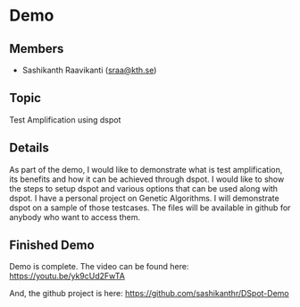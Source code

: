 # Demo

## Members

- Sashikanth Raavikanti (sraa@kth.se)

## Topic

Test Amplification using dspot

## Details

As part of the demo, I would like to demonstrate what is test amplification, its benefits and how it can be achieved through dspot.
I would like to show the steps to setup dspot and various options that can be used along with dspot. I have a personal project on Genetic Algorithms. I will demonstrate dspot on a sample of those testcases. The files will be available in github for anybody who want to access them. 

## Finished Demo

Demo is complete. The video can be found here: https://youtu.be/yk9cUd2FwTA

And, the github project is here: https://github.com/sashikanthr/DSpot-Demo